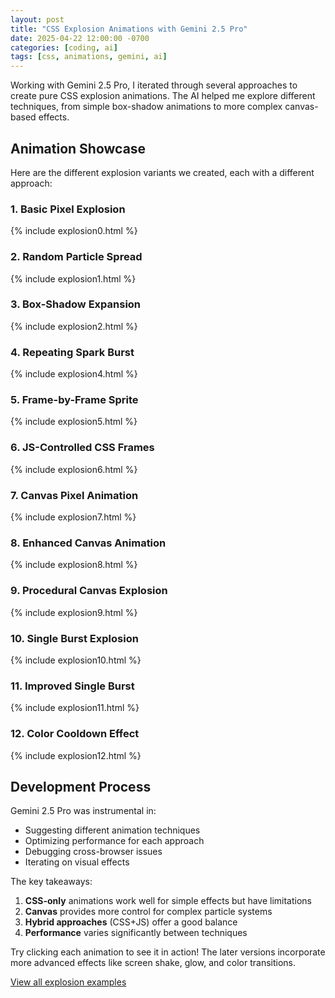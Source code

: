 ```yaml
---
layout: post
title: "CSS Explosion Animations with Gemini 2.5 Pro"
date: 2025-04-22 12:00:00 -0700
categories: [coding, ai]
tags: [css, animations, gemini, ai] 
---
```


Working with Gemini 2.5 Pro, I iterated through several approaches to create pure CSS explosion animations. The AI helped me explore different techniques, from simple box-shadow animations to more complex canvas-based effects.

## Animation Showcase

Here are the different explosion variants we created, each with a different approach:

### 1. Basic Pixel Explosion
{% include explosion0.html %}

### 2. Random Particle Spread  
{% include explosion1.html %}

### 3. Box-Shadow Expansion
{% include explosion2.html %}

### 4. Repeating Spark Burst
{% include explosion4.html %}

### 5. Frame-by-Frame Sprite
{% include explosion5.html %}

### 6. JS-Controlled CSS Frames
{% include explosion6.html %}

### 7. Canvas Pixel Animation
{% include explosion7.html %}

### 8. Enhanced Canvas Animation
{% include explosion8.html %}

### 9. Procedural Canvas Explosion
{% include explosion9.html %}

### 10. Single Burst Explosion
{% include explosion10.html %}

### 11. Improved Single Burst
{% include explosion11.html %}

### 12. Color Cooldown Effect
{% include explosion12.html %}

## Development Process

Gemini 2.5 Pro was instrumental in:
- Suggesting different animation techniques
- Optimizing performance for each approach
- Debugging cross-browser issues
- Iterating on visual effects

The key takeaways:
1. **CSS-only** animations work well for simple effects but have limitations
2. **Canvas** provides more control for complex particle systems
3. **Hybrid approaches** (CSS+JS) offer a good balance
4. **Performance** varies significantly between techniques

Try clicking each animation to see it in action! The later versions incorporate more advanced effects like screen shake, glow, and color transitions.

[View all explosion examples](/assets/cssgeminiaiderexamples/)
